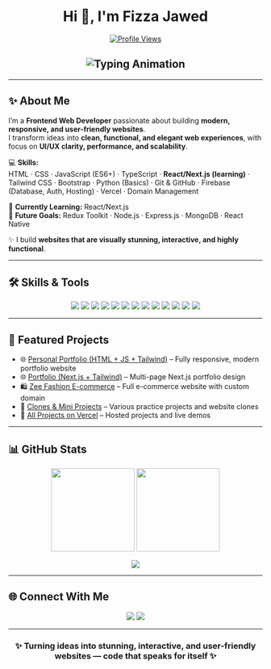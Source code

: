 <!-- My profile README for fizzajawed85 -->

<h1 align="center">Hi 👋, I'm Fizza Jawed</h1>

<p align="center">
  <a href="https://github.com/fizzajawed85">
    <img alt="Profile Views" src="https://komarev.com/ghpvc/?username=fizzajawed85&color=00008B&style=flat-square">
  </a>
</p>

<h2 align="center">
  <img src="https://readme-typing-svg.herokuapp.com?font=Fira+Code&weight=600&size=25&duration=2500&pause=1000&color=00008B&center=true&vCenter=true&width=600&lines=💻+FRONTEND+WEB+DEVELOPER;⚡+REACT+%2F+NEXT.JS+LEARNER;✨+CRAFTING+ELEGANT+WEBSITES" alt="Typing Animation" />
</h2>

---

## ✨ About Me
I’m a **Frontend Web Developer** passionate about building **modern, responsive, and user-friendly websites**.  
I transform ideas into **clean, functional, and elegant web experiences**, with focus on **UI/UX clarity, performance, and scalability**.  

💻 **Skills:**  
HTML · CSS · JavaScript (ES6+) · TypeScript · **React/Next.js (learning)** · Tailwind CSS · Bootstrap · Python (Basics) · Git & GitHub · Firebase (Database, Auth, Hosting) · Vercel · Domain Management  

🌱 **Currently Learning:** React/Next.js  
🎯 **Future Goals:** Redux Toolkit · Node.js · Express.js · MongoDB · React Native  

✨ I build **websites that are visually stunning, interactive, and highly functional**.

---

## 🛠️ Skills & Tools

<p align="center">
  <img src="https://img.shields.io/badge/HTML5-E34F26?style=for-the-badge&logo=html5&logoColor=white"/>
  <img src="https://img.shields.io/badge/CSS3-1572B6?style=for-the-badge&logo=css3&logoColor=white"/>
  <img src="https://img.shields.io/badge/JavaScript-ES6-F7DF1E?style=for-the-badge&logo=javascript&logoColor=black"/>
  <img src="https://img.shields.io/badge/TypeScript-3178C6?style=for-the-badge&logo=typescript&logoColor=white"/>
  <img src="https://img.shields.io/badge/React-20232A?style=for-the-badge&logo=react&logoColor=61DAFB"/>
  <img src="https://img.shields.io/badge/Next.js-000000?style=for-the-badge&logo=nextdotjs&logoColor=white"/>
  <img src="https://img.shields.io/badge/Tailwind_CSS-06B6D4?style=for-the-badge&logo=tailwindcss&logoColor=white"/>
  <img src="https://img.shields.io/badge/Bootstrap-563D7C?style=for-the-badge&logo=bootstrap&logoColor=white"/>
  <img src="https://img.shields.io/badge/Python-3776AB?style=for-the-badge&logo=python&logoColor=white"/>
  <img src="https://img.shields.io/badge/Git-F05032?style=for-the-badge&logo=git&logoColor=white"/>
  <img src="https://img.shields.io/badge/GitHub-181717?style=for-the-badge&logo=github&logoColor=white"/>
  <img src="https://img.shields.io/badge/Firebase-FFCA28?style=for-the-badge&logo=firebase&logoColor=black"/>
  <img src="https://img.shields.io/badge/Vercel-000000?style=for-the-badge&logo=vercel&logoColor=white"/>
</p>

---

## 🚀 Featured Projects

- 🌐 [Personal Portfolio (HTML + JS + Tailwind)](https://personal-portfolio-tailwind-css-ten.vercel.app/) – Fully responsive, modern portfolio website  
- 🌐 [Portfolio (Next.js + Tailwind)](https://next-js-milestone-multipage-portfolio-tailwind.vercel.app/) – Multi-page Next.js portfolio design  
- 🛍️ [Zee Fashion E-commerce](https://www.zeefashion.site/) – Full e-commerce website with custom domain  
- 📱 [Clones & Mini Projects](https://github.com/fizzajawed85?tab=repositories) – Various practice projects and website clones  
- 🚀 [All Projects on Vercel](https://vercel.com/fizza-jaweds-projects) – Hosted projects and live demos  

---

## 📊 GitHub Stats

<p align="center">
  <img src="https://github-readme-stats.vercel.app/api?username=fizzajawed85&show_icons=true&theme=tokyonight&hide_border=true&count_private=true&token=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" height="165"/>
  <img src="https://github-readme-streak-stats.herokuapp.com/?user=fizzajawed85&theme=tokyonight&hide_border=true&token=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" height="165"/>
</p>

<p align="center">
  <img src="https://github-readme-activity-graph.vercel.app/graph?username=fizzajawed85&bg_color=0d1117&color=9A37FF&line=9A37FF&point=ffffff&area=true&hide_border=true&token=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"/>
</p>

---

## 🌐 Connect With Me
<p align="center">
  <a href="https://github.com/fizzajawed85"><img src="https://img.shields.io/badge/GitHub-100000?style=for-the-badge&logo=github&logoColor=white"/></a>
  <a href="https://www.linkedin.com/in/fizzajawed85"><img src="https://img.shields.io/badge/LinkedIn-0A66C2?style=for-the-badge&logo=linkedin&logoColor=white"/></a>
</p>

---

<h3 align="center">✨ Turning ideas into <b>stunning, interactive, and user-friendly websites</b> — code that speaks for itself ✨</h3>
